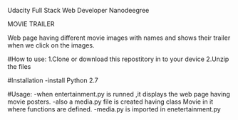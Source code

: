    Udacity Full Stack Web Developer Nanodeegree
   
   MOVIE TRAILER
 
Web page having different movie images with names and shows their trailer when we click on the images.

#How to use:
    1.Clone or download this repostitory in to your device
    2.Unzip the files
    
#Installation
  -install Python 2.7

#Usage:
 -when entertainment.py is runned ,it displays the web page having movie posters.
 -also a media.py file is created having class Movie in it where functions are defined.
-media.py is imported in enetertainment.py
